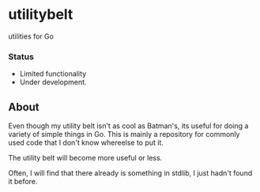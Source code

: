 utilitybelt
===========

utilities for Go

### Status
* Limited functionality
* Under development.

## About
Even though my utility belt isn't as cool as Batman's, its useful for doing a variety of simple things in Go. This is mainly a repository for commonly used code that I don't know whereelse to put it.

The utility belt will become more useful or less.

Often, I will find that there already is something in stdlib, I just hadn't found it before.
